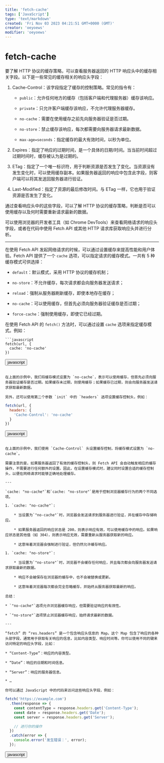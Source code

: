 ```yaml
---
title: 'fetch-cache'
tags: ['JavaScript']
type: 'text/markdown'
created: 'Fri Nov 03 2023 04:21:51 GMT+0000 (GMT)'
creator: 'oeyoews'
modifier: 'oeyoews'
---
```


# fetch-cache

要了解 HTTP 协议的缓存策略，可以查看服务器返回的 HTTP 响应头中的缓存相关字段。以下是一些常见的缓存相关的响应头字段：

1. Cache-Control：该字段指定了缓存的控制策略。常见的指令有：

    * `public`：允许任何地方的缓存（包括客户端和代理服务器）缓存该响应。

    * `private`：只允许客户端缓存该响应，不允许代理服务器缓存。

    * `no-cache`：需要在使用缓存之前先向服务器验证是否过期。

    * `no-store`：禁止缓存该响应，每次都需要向服务器请求最新数据。

    * `max-age=seconds`：指定缓存的最大有效时间，以秒为单位。

1. Expires：指定了响应的过期时间，是一个具体的日期/时间。当当前时间超过过期时间时，缓存被认为是过期的。

1. ETag：指定了一个唯一标识符，用于判断资源是否发生了变化。当资源没有发生变化时，可以使用缓存副本。如果服务器返回的响应中包含此字段，则客户端可以将其发送回服务器进行验证。

1. Last-Modified：指定了资源的最后修改时间。与 ETag 一样，它也用于验证资源是否发生了变化。

通过查看响应头中的这些字段，可以了解 HTTP 协议的缓存策略，判断是否可以使用缓存以及何时需要重新请求最新的数据。

可以使用浏览器的开发者工具（如 Chrome DevTools）来查看网络请求的响应头字段，或者在代码中使用 Fetch API 或其他 HTTP 请求库获取响应头并进行分析。

---

在使用 Fetch API 发起网络请求的时候，可以通过设置缓存来提高性能和用户体验。Fetch API 提供了一个 `cache` 选项，可以指定请求的缓存模式。一共有 5 种缓存模式可供选择：

* `default`：默认模式，采用 HTTP 协议的缓存机制；

* `no-store`：不允许缓存，每次请求都会向服务器发送请求；

* `reload`：强制从服务器刷新缓存，即使本地存在缓存；

* `no-cache`：可以使用缓存，但首先必须向服务器验证缓存是否过期；

* `force-cache`：强制使用缓存，即使它已经过期。

在使用 Fetch API 的 `fetch()` 方法时，可以通过设置 `cache` 选项来指定缓存模式。例如：

```
```javascript
fetch(url, {
  cache: 'no-cache'
})
```

<button>javascript</button>
```

在上面的示例中，我们将缓存模式设置为 `no-cache`，表示可以使用缓存，但首先必须向服务器验证缓存是否过期。如果缓存未过期，则使用缓存；如果缓存已过期，则会向服务器发送请求获取最新数据。

另外，还可以使用第二个参数 `init` 中的 `headers` 选项设置缓存控制头，例如：

```
```javascript
fetch(url, {
  headers: {
    'Cache-Control': 'no-cache'
  }
})
```

<button>javascript</button>
```

在上面的示例中，我们使用 `Cache-Control` 头设置缓存控制，将缓存模式设置为 `no-cache`。

需要注意的是，如果服务器返回了有效的缓存控制头，则 Fetch API 会自动触发相应的缓存操作，不需要进行任何额外的设置。因此，在设置缓存模式时，建议同时设置合适的缓存控制头，以便在网络请求时能够正确地处理缓存。

---

`cache: "no-cache"`和`cache: "no-store"`是用于控制浏览器缓存行为的两个不同选项。

1. `cache: "no-cache"`:

    * 当设置为`"no-cache"`时，浏览器会发送请求到服务器进行验证，并在缓存中存储响应。

    * 如果服务器返回的响应状态是 200，则表示响应有效，可以使用缓存中的响应。如果响应状态是其他值（如 304），则表示响应无效，需要重新从服务器获取新的响应。

    * 这意味着浏览器会强制进行验证，但仍然允许缓存响应。

1. `cache: "no-store"`:

    * 当设置为`"no-store"`时，浏览器不会缓存任何响应，并且每次都会向服务器发送请求获取最新的数据。

    * 响应不会被保存在浏览器的缓存中，也不会被替换或更新。

    * 这意味着浏览器每次都会完全忽略缓存，并始终从服务器获取最新的响应。

总结：

* `"no-cache"`选项允许浏览器缓存响应，但需要验证响应的有效性。

* `"no-store"`选项禁止浏览器缓存响应，始终请求最新的数据。

---

“fetch” 的 “res.headers” 是一个包含响应头信息的 Map。这个 Map 包含了响应的各种头部字段，通常用于获取有关响应的信息，比如内容类型、响应时间等。你可以使用不同的键来访问特定的响应头字段，比如：

* “Content-Type”：响应的内容类型。

* “Date”：响应的日期和时间信息。

* “Server”：响应的服务器信息。

* …

你可以通过 JavaScript 中的代码来访问这些响应头字段，例如：

```
```javascript
fetch('https://example.com')
  .then(response => {
    const contentType = response.headers.get('Content-Type');
    const date = response.headers.get('Date');
    const server = response.headers.get('Server');
    
    // 进行你的操作
  })
  .catch(error => {
    console.error('发生错误：', error);
  });
```

<button>javascript</button>
```
